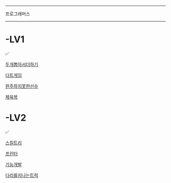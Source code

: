 ----------
프로그래머스

----------
# -LV1

✅

[두개뽑아서더하기](https://programmers.co.kr/learn/courses/30/lessons/68644)

[다트게임](https://programmers.co.kr/learn/courses/30/lessons/17682)

[완주하지못한선수](https://programmers.co.kr/learn/courses/30/lessons/42576?language=javascript)

[체육복](https://programmers.co.kr/learn/courses/30/lessons/42862#qna)

# -LV2

✅

[스킬트리](https://programmers.co.kr/learn/courses/30/lessons/49993)

[프린터](https://programmers.co.kr/learn/courses/30/lessons/42587)

[기능개발](https://programmers.co.kr/learn/courses/30/lessons/42586)

[다리를지나는트럭](https://programmers.co.kr/learn/courses/30/lessons/42583)
